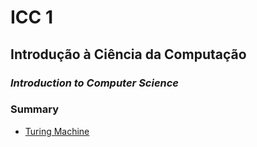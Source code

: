 # ICC 1

## Introdução à Ciência da Computação

### _Introduction to Computer Science_

### Summary

- [Turing Machine](./turing-machine)
